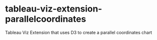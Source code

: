 # tableau-viz-extension-parallelcoordinates
Tableau Viz Extension that uses D3 to create a parallel coordinates chart
